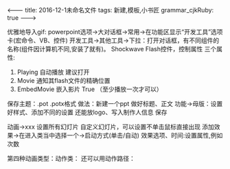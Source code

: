 <---
title: 2016-12-1未命名文件 
tags: 新建,模板,小书匠
grammar_cjkRuby: true
--->

优雅地导入gif:
powerpoint选项->大对话框->常用->在功能区显示“开发工具”选项卡(宏命令、VB、控件)
开发工具->其他工具->下拉：打开对话框，有不同组件的名称(组件因计算机不同,安装了就有)。
Shockwave Flash控件，控制属性
三个属性:
1. Playing 自动播放 建议打开
2. Movie 通知其flash文件的精确位置
3. EmbedMovie 嵌入影片 True
（至少播放一次才可以）

保存主题：.pot .potx格式
做法：新建一个ppt 做好标题、正文
功能->母版：设置好样式、添加不同的设置
还能放logo、写入制作人信息
保存

动画->xxx 设置所有幻灯片
自定义幻灯片，可以设置不单击鼠标直接出现
添加效果->在进入类当中选择一个->启动方式(单击/自动)
效果选项、时间:设置属性,例如次数

第四种动画类型：动作类：
还可以用动作路径：
